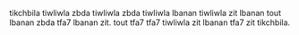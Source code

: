 tikchbila tiwliwla zbda tiwliwla zbda tiwliwla lbanan tiwliwla zit lbanan tout lbanan zbda tfa7 lbanan zit. tout tfa7 tfa7 tiwliwla zit lbanan tfa7 zit tikchbila.